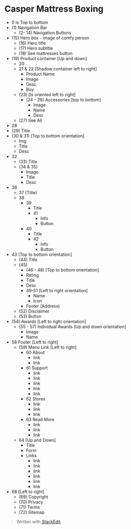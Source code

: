 # Casper Mattress Boxing
* 0 is Top to bottom
 * (1) Navigation Bar
     * (2- 14) Navigation Buttons
 * (15) Hero box - image of comfy person
   * (16) Hero title
   * (17) Hero subtitle
   * (18) See mattresses button
 * (19) Product container [Up and down]
   * 20 
   * 21 & 22 [Shadow container left to right]
     * Product Name
     * Image
     * Desc
     * Buy 
   * (23) [Is oriented left to right]
     * (24 - 26) Accessories [top to bottom]
       * Image
       * Name
       * Desc
   * (27) See All
 * 28
  * (29) Title
  * (30 & 31) [Top to bottom orientation]
    * Img
    * Title
    * Desc
 * 32
   * (33) Title
   * (34 & 35)
     * Image
     * Title
     * Desc
  * 36
    * 37 (Title)
    * 38
      * 39 
        * Title  
        * 41
          * Info
          * Button
       * 40
         * Title
         * 42
           * Info
           * Button
* 43 [Top to bottom orientation]
  *  (44) Title
  * (45)
    * (46 - 48) [Top to bottom orientation]
    * Rating
    * Title
    * Desc
    * 49-51 [Left to right orientation]
      * Name
      * Icon
    * Footer (Address)
   * (52) Disclaimer
   * (53) Button
 * (54)  Awards [Left to right orientation]
   * (55 - 57) Individual Awards [Up and down orientation]
       *  Image
       * Name
 * 58 Footer  [Left to right]
   * (59)  Menu Link [Left to right]
        * 60 About
          * link
          * link 
        * 61 Support
          * link
          * link
          * link
          * link
          * link 
        * 62 Stores
           * link
           * link
           * link 
        * 63 Read More
           * link
           * link
           * link
    * 64 [Up and Down]
      * Title
      * Form
      * Links
         * link
         * link
         * link
         * link
         * link
         * link
* 68 [Left to right]
  * (69) Copyright
  * (70) Privacy
  * (71) Terms
  * (72) Sitemap
  


> Written with [StackEdit](https://stackedit.io/).
